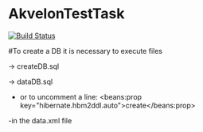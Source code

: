 # AkvelonTestTask



[![Build Status](https://travis-ci.org/VMAproject/AkvelonTestTask.svg?branch=master)](https://travis-ci.org/VMAproject/AkvelonTestTask)


#To create a DB it is necessary to execute files 

-> createDB.sql

-> dataDB.sql

- or to uncomment a line: <beans:prop key="hibernate.hbm2ddl.auto">create</beans:prop>

-in the data.xml file
